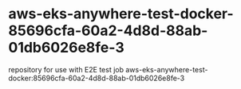 # aws-eks-anywhere-test-docker-85696cfa-60a2-4d8d-88ab-01db6026e8fe-3
repository for use with E2E test job aws-eks-anywhere-test-docker:85696cfa-60a2-4d8d-88ab-01db6026e8fe-3
